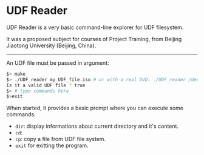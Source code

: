 UDF Reader
==========


UDF Reader is a very basic command-line explorer for UDF filesystem.

It was a proposed subject for courses of Project Training,
from Beijing Jiaotong University (Beijing, China).

___

An UDF file must be passed in argument:

```bash
$> make
$> ./UDF_reader my_UDF_file.iso	# or with a real DVD: ./UDF_reader /dev/sr0
Is it a valid UDF file ? true
$> # type commands here
$>exit
```


When started, it provides a basic prompt where you can execute some commands:

 - `dir`: display informations about current directory and it's content.
 - `cd`: 
 - `cp`: copy a file from UDF file system.
 - `exit` for exitting the program.


